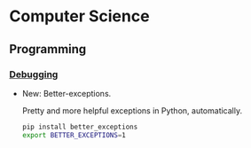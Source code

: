 # Computer Science

## Programming

### [Debugging](python_debugging.md)

* New: Better-exceptions.

    Pretty and more helpful exceptions in Python, automatically.
    
    ```bash
    pip install better_exceptions
    export BETTER_EXCEPTIONS=1
    ```